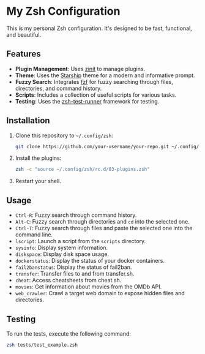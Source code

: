 # My Zsh Configuration

This is my personal Zsh configuration. It's designed to be fast, functional, and beautiful.

## Features

*   **Plugin Management**: Uses [zinit](https://github.com/zdharma-continuum/zinit) to manage plugins.
*   **Theme**: Uses the [Starship](https://starship.rs/) theme for a modern and informative prompt.
*   **Fuzzy Search**: Integrates [fzf](https://github.com/junegunn/fzf) for fuzzy searching through files, directories, and command history.
*   **Scripts**: Includes a collection of useful scripts for various tasks.
*   **Testing**: Uses the [zsh-test-runner](https://github.com/molovo/zsh-test-runner) framework for testing.

## Installation

1.  Clone this repository to `~/.config/zsh`:
    ```bash
    git clone https://github.com/your-username/your-repo.git ~/.config/zsh
    ```
2.  Install the plugins:
    ```bash
    zsh -c "source ~/.config/zsh/rc.d/03-plugins.zsh"
    ```
3.  Restart your shell.

## Usage

*   `Ctrl-R`: Fuzzy search through command history.
*   `Alt-C`: Fuzzy search through directories and `cd` into the selected one.
*   `Ctrl-T`: Fuzzy search through files and paste the selected one into the command line.
*   `lscript`: Launch a script from the `scripts` directory.
*   `sysinfo`: Display system information.
*   `diskspace`: Display disk space usage.
*   `dockerstatus`: Display the status of your docker containers.
*   `fail2banstatus`: Display the status of fail2ban.
*   `transfer`: Transfer files to and from transfer.sh.
*   `cheat`: Access cheatsheets from cheat.sh.
*   `movies`: Get information about movies from the OMDb API.
*   `web_crawler`: Crawl a target web domain to expose hidden files and directories.

## Testing

To run the tests, execute the following command:

```bash
zsh tests/test_example.zsh
```

